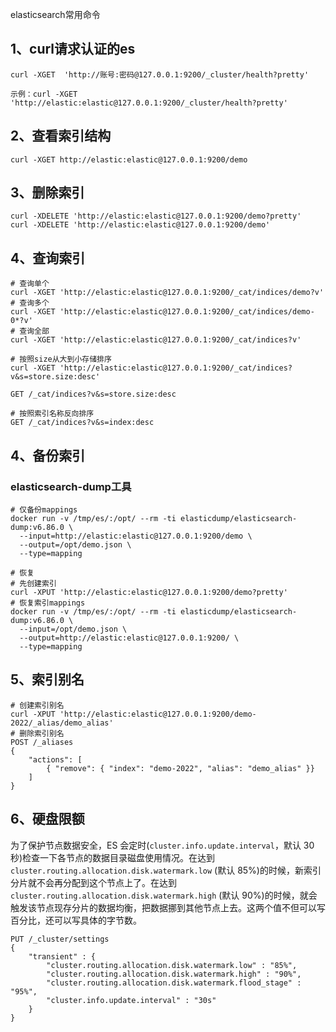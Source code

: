 elasticsearch常用命令

## 1、curl请求认证的es

```shell
curl -XGET  'http://账号:密码@127.0.0.1:9200/_cluster/health?pretty'

示例：curl -XGET  'http://elastic:elastic@127.0.0.1:9200/_cluster/health?pretty'
```

## 2、查看索引结构

```shell
curl -XGET http://elastic:elastic@127.0.0.1:9200/demo
```

## 3、删除索引

```shell
curl -XDELETE 'http://elastic:elastic@127.0.0.1:9200/demo?pretty'
curl -XDELETE 'http://elastic:elastic@127.0.0.1:9200/demo'
```

## 4、查询索引

```shell
# 查询单个
curl -XGET 'http://elastic:elastic@127.0.0.1:9200/_cat/indices/demo?v'
# 查询多个
curl -XGET 'http://elastic:elastic@127.0.0.1:9200/_cat/indices/demo-0*?v'
# 查询全部
curl -XGET 'http://elastic:elastic@127.0.0.1:9200/_cat/indices?v'
```

```shell
# 按照size从大到小存储排序
curl -XGET 'http://elastic:elastic@127.0.0.1:9200/_cat/indices?v&s=store.size:desc'

GET /_cat/indices?v&s=store.size:desc

# 按照索引名称反向排序
GET /_cat/indices?v&s=index:desc
```

## 4、备份索引

### elasticsearch-dump工具

```shell
# 仅备份mappings
docker run -v /tmp/es/:/opt/ --rm -ti elasticdump/elasticsearch-dump:v6.86.0 \
  --input=http://elastic:elastic@127.0.0.1:9200/demo \
  --output=/opt/demo.json \
  --type=mapping
```

```shell
# 恢复
# 先创建索引
curl -XPUT 'http://elastic:elastic@127.0.0.1:9200/demo?pretty'
# 恢复索引mappings
docker run -v /tmp/es/:/opt/ --rm -ti elasticdump/elasticsearch-dump:v6.86.0 \
  --input=/opt/demo.json \
  --output=http://elastic:elastic@127.0.0.1:9200/ \
  --type=mapping
```

## 5、索引别名

```shell
# 创建索引别名
curl -XPUT 'http://elastic:elastic@127.0.0.1:9200/demo-2022/_alias/demo_alias'
# 删除索引别名
POST /_aliases
{
    "actions": [
        { "remove": { "index": "demo-2022", "alias": "demo_alias" }}
    ]
}
```

## 6、硬盘限额

为了保护节点数据安全，ES 会定时(`cluster.info.update.interval`，默认 30 秒)检查一下各节点的数据目录磁盘使用情况。在达到 `cluster.routing.allocation.disk.watermark.low` (默认 85%)的时候，新索引分片就不会再分配到这个节点上了。在达到 `cluster.routing.allocation.disk.watermark.high` (默认 90%)的时候，就会触发该节点现存分片的数据均衡，把数据挪到其他节点上去。这两个值不但可以写百分比，还可以写具体的字节数。

```shell
PUT /_cluster/settings
{
    "transient" : {
        "cluster.routing.allocation.disk.watermark.low" : "85%",
        "cluster.routing.allocation.disk.watermark.high" : "90%",
        "cluster.routing.allocation.disk.watermark.flood_stage" : "95%",
        "cluster.info.update.interval" : "30s"
    }
}
```







